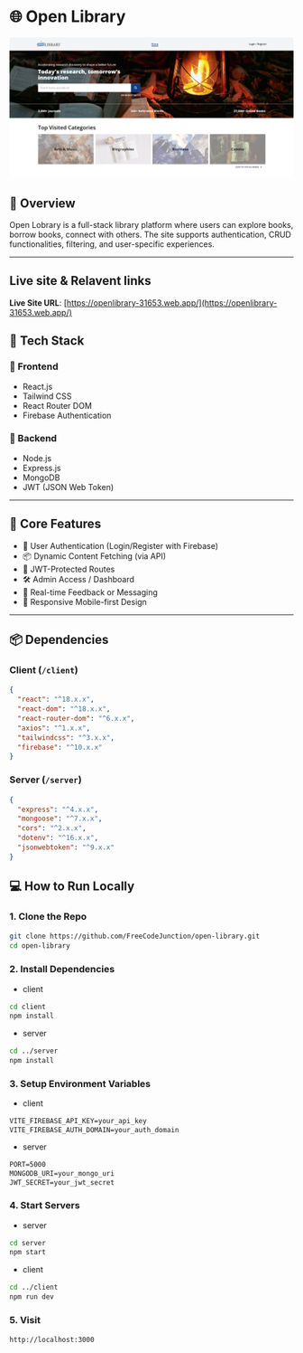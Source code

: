 # 🌐 Open Library

![Open Library](open-library.png)

## 🧾 Overview

Open Lobrary is a full-stack library platform where users can explore books, borrow books, connect with others. The site supports authentication, CRUD functionalities, filtering, and user-specific experiences.

---

## Live site & Relavent links

**Live Site URL**: [https://openlibrary-31653.web.app/](https://openlibrary-31653.web.app/)


## 🚀 Tech Stack

### 🔹 Frontend

- React.js
- Tailwind CSS
- React Router DOM
- Firebase Authentication

### 🔹 Backend

- Node.js
- Express.js
- MongoDB
- JWT (JSON Web Token)

---

## 🔑 Core Features

- 🔐 User Authentication (Login/Register with Firebase)
- 📦 Dynamic Content Fetching (via API)
- 🧩 JWT-Protected Routes
- 🛠️ Admin Access / Dashboard
- 💬 Real-time Feedback or Messaging
- 📱 Responsive Mobile-first Design

---

## 📦 Dependencies

### Client (`/client`)

```json
{
  "react": "^18.x.x",
  "react-dom": "^18.x.x",
  "react-router-dom": "^6.x.x",
  "axios": "^1.x.x",
  "tailwindcss": "^3.x.x",
  "firebase": "^10.x.x"
}
```

### Server (`/server`)

```json
{
  "express": "^4.x.x",
  "mongoose": "^7.x.x",
  "cors": "^2.x.x",
  "dotenv": "^16.x.x",
  "jsonwebtoken": "^9.x.x"
}
```

## 💻 How to Run Locally

### 1. Clone the Repo

```bash
git clone https://github.com/FreeCodeJunction/open-library.git
cd open-library
```

### 2. Install Dependencies

- client

```bash
cd client
npm install
```

- server

```bash
cd ../server
npm install
```

### 3. Setup Environment Variables

- client

```
VITE_FIREBASE_API_KEY=your_api_key
VITE_FIREBASE_AUTH_DOMAIN=your_auth_domain
```

- server

```
PORT=5000
MONGODB_URI=your_mongo_uri
JWT_SECRET=your_jwt_secret
```

### 4. Start Servers

- server

```bash
cd server
npm start
```

- client

```bash
cd ../client
npm run dev
```

### 5. Visit

```
http://localhost:3000
```
